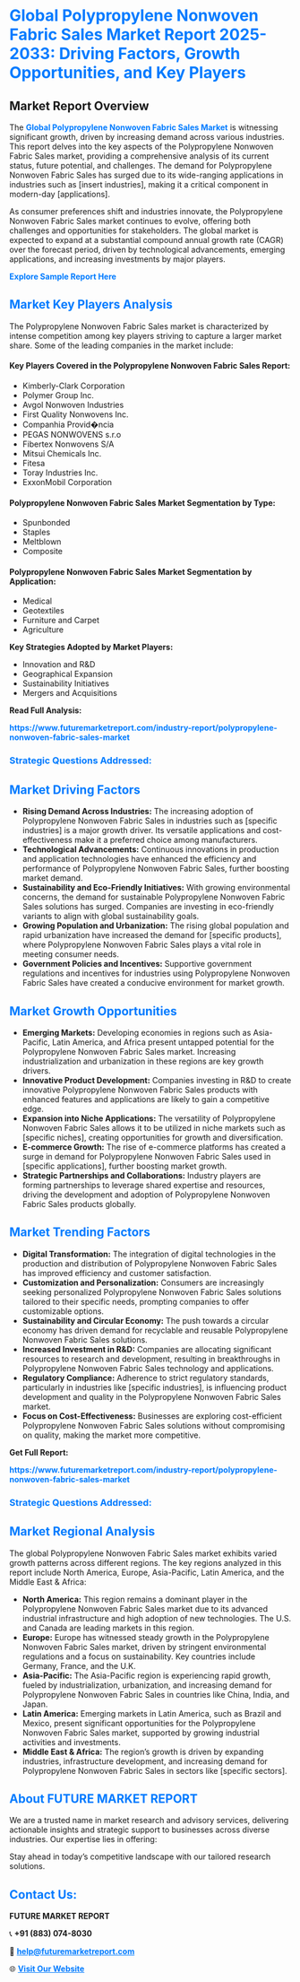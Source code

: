 <h1 style="color: #007BFF;">Global Polypropylene Nonwoven Fabric Sales Market Report 2025-2033: Driving Factors, Growth Opportunities, and Key Players</h1>

<section id="overview">
<h2>Market Report Overview</h2>
<p>The <a href="https://www.futuremarketreport.com/industry-report/polypropylene-nonwoven-fabric-sales-market" style="color: #007BFF; text-decoration: none;"><strong>Global Polypropylene Nonwoven Fabric Sales Market</strong></a> is witnessing significant growth, driven by increasing demand across various industries. This report delves into the key aspects of the Polypropylene Nonwoven Fabric Sales market, providing a comprehensive analysis of its current status, future potential, and challenges. The demand for Polypropylene Nonwoven Fabric Sales has surged due to its wide-ranging applications in industries such as [insert industries], making it a critical component in modern-day [applications].</p>
<p>As consumer preferences shift and industries innovate, the Polypropylene Nonwoven Fabric Sales market continues to evolve, offering both challenges and opportunities for stakeholders. The global market is expected to expand at a substantial compound annual growth rate (CAGR) over the forecast period, driven by technological advancements, emerging applications, and increasing investments by major players.</p>
</section>

<section id="overview">
<p><a href="https://www.futuremarketreport.com/request-sample/reportId=109407" style="color: #007BFF; text-decoration: none;"><strong>Explore Sample Report Here</strong></a></p>
</section>

<section id="key-players">
<h2 style="color: #007BFF;">Market Key Players Analysis</h2>
<p>The Polypropylene Nonwoven Fabric Sales market is characterized by intense competition among key players striving to capture a larger market share. Some of the leading companies in the market include:</p>
<h4>Key Players Covered in the Polypropylene Nonwoven Fabric Sales Report:</h4>
<ul><li>Kimberly-Clark Corporation</li><li>Polymer Group Inc.</li><li>Avgol Nonwoven Industries</li><li>First Quality Nonwovens Inc.</li><li>Companhia Provid�ncia</li><li>PEGAS NONWOVENS s.r.o</li><li>Fibertex Nonwovens S/A</li><li>Mitsui Chemicals Inc.</li><li>Fitesa</li><li>Toray Industries Inc.</li><li>ExxonMobil Corporation</li></ul>
<h4>Polypropylene Nonwoven Fabric Sales Market Segmentation by Type:</h4>
<ul><li>Spunbonded</li><li>Staples</li><li>Meltblown</li><li>Composite</li></ul>

<h4>Polypropylene Nonwoven Fabric Sales Market Segmentation by Application:</h4>
<ul><li>Medical</li><li>Geotextiles</li><li>Furniture and Carpet</li><li>Agriculture</li></ul>
<p><strong>Key Strategies Adopted by Market Players:</strong></p>
<ul>
<li>Innovation and R&D</li>
<li>Geographical Expansion</li>
<li>Sustainability Initiatives</li>
<li>Mergers and Acquisitions</li>
</ul>
</section>

<section>
<p><strong>Read Full Analysis: </strong></p><a href="https://www.futuremarketreport.com/industry-report/polypropylene-nonwoven-fabric-sales-market" style="color: #007BFF; text-decoration: none;"><strong>https://www.futuremarketreport.com/industry-report/polypropylene-nonwoven-fabric-sales-market</strong></a>
<h3 style="color: #007BFF;">Strategic Questions Addressed:</h3>
</section>

<section id="driving-factors">
<h2 style="color: #007BFF;">Market Driving Factors</h2>
<ul>
<li><strong>Rising Demand Across Industries:</strong> The increasing adoption of Polypropylene Nonwoven Fabric Sales in industries such as [specific industries] is a major growth driver. Its versatile applications and cost-effectiveness make it a preferred choice among manufacturers.</li>
<li><strong>Technological Advancements:</strong> Continuous innovations in production and application technologies have enhanced the efficiency and performance of Polypropylene Nonwoven Fabric Sales, further boosting market demand.</li>
<li><strong>Sustainability and Eco-Friendly Initiatives:</strong> With growing environmental concerns, the demand for sustainable Polypropylene Nonwoven Fabric Sales solutions has surged. Companies are investing in eco-friendly variants to align with global sustainability goals.</li>
<li><strong>Growing Population and Urbanization:</strong> The rising global population and rapid urbanization have increased the demand for [specific products], where Polypropylene Nonwoven Fabric Sales plays a vital role in meeting consumer needs.</li>
<li><strong>Government Policies and Incentives:</strong> Supportive government regulations and incentives for industries using Polypropylene Nonwoven Fabric Sales have created a conducive environment for market growth.</li>
</ul>
</section>

<section id="growth-opportunities">
<h2 style="color: #007BFF;">Market Growth Opportunities</h2>
<ul>
<li><strong>Emerging Markets:</strong> Developing economies in regions such as Asia-Pacific, Latin America, and Africa present untapped potential for the Polypropylene Nonwoven Fabric Sales market. Increasing industrialization and urbanization in these regions are key growth drivers.</li>
<li><strong>Innovative Product Development:</strong> Companies investing in R&D to create innovative Polypropylene Nonwoven Fabric Sales products with enhanced features and applications are likely to gain a competitive edge.</li>
<li><strong>Expansion into Niche Applications:</strong> The versatility of Polypropylene Nonwoven Fabric Sales allows it to be utilized in niche markets such as [specific niches], creating opportunities for growth and diversification.</li>
<li><strong>E-commerce Growth:</strong> The rise of e-commerce platforms has created a surge in demand for Polypropylene Nonwoven Fabric Sales used in [specific applications], further boosting market growth.</li>
<li><strong>Strategic Partnerships and Collaborations:</strong> Industry players are forming partnerships to leverage shared expertise and resources, driving the development and adoption of Polypropylene Nonwoven Fabric Sales products globally.</li>
</ul>
</section>

<section id="trending-factors">
<h2 style="color: #007BFF;">Market Trending Factors</h2>
<ul>
<li><strong>Digital Transformation:</strong> The integration of digital technologies in the production and distribution of Polypropylene Nonwoven Fabric Sales has improved efficiency and customer satisfaction.</li>
<li><strong>Customization and Personalization:</strong> Consumers are increasingly seeking personalized Polypropylene Nonwoven Fabric Sales solutions tailored to their specific needs, prompting companies to offer customizable options.</li>
<li><strong>Sustainability and Circular Economy:</strong> The push towards a circular economy has driven demand for recyclable and reusable Polypropylene Nonwoven Fabric Sales solutions.</li>
<li><strong>Increased Investment in R&D:</strong> Companies are allocating significant resources to research and development, resulting in breakthroughs in Polypropylene Nonwoven Fabric Sales technology and applications.</li>
<li><strong>Regulatory Compliance:</strong> Adherence to strict regulatory standards, particularly in industries like [specific industries], is influencing product development and quality in the Polypropylene Nonwoven Fabric Sales market.</li>
<li><strong>Focus on Cost-Effectiveness:</strong> Businesses are exploring cost-efficient Polypropylene Nonwoven Fabric Sales solutions without compromising on quality, making the market more competitive.</li>
</ul>
</section>

<section>
<p><strong>Get Full Report: </strong></p><a href="https://www.futuremarketreport.com/industry-report/polypropylene-nonwoven-fabric-sales-market" style="color: #007BFF; text-decoration: none;"><strong>https://www.futuremarketreport.com/industry-report/polypropylene-nonwoven-fabric-sales-market</strong></a>
<h3 style="color: #007BFF;">Strategic Questions Addressed:</h3>
</section>


<section id="regional-analysis">
<h2 style="color: #007BFF;">Market Regional Analysis</h2>
<p>The global Polypropylene Nonwoven Fabric Sales market exhibits varied growth patterns across different regions. The key regions analyzed in this report include North America, Europe, Asia-Pacific, Latin America, and the Middle East & Africa:</p>
<ul>
<li><strong>North America:</strong> This region remains a dominant player in the Polypropylene Nonwoven Fabric Sales market due to its advanced industrial infrastructure and high adoption of new technologies. The U.S. and Canada are leading markets in this region.</li>
<li><strong>Europe:</strong> Europe has witnessed steady growth in the Polypropylene Nonwoven Fabric Sales market, driven by stringent environmental regulations and a focus on sustainability. Key countries include Germany, France, and the U.K.</li>
<li><strong>Asia-Pacific:</strong> The Asia-Pacific region is experiencing rapid growth, fueled by industrialization, urbanization, and increasing demand for Polypropylene Nonwoven Fabric Sales in countries like China, India, and Japan.</li>
<li><strong>Latin America:</strong> Emerging markets in Latin America, such as Brazil and Mexico, present significant opportunities for the Polypropylene Nonwoven Fabric Sales market, supported by growing industrial activities and investments.</li>
<li><strong>Middle East & Africa:</strong> The region’s growth is driven by expanding industries, infrastructure development, and increasing demand for Polypropylene Nonwoven Fabric Sales in sectors like [specific sectors].</li>
</ul>
</section>

<footer>
<h2 style="color: #007BFF;">About FUTURE MARKET REPORT</h2>
<p>We are a trusted name in market research and advisory services, delivering actionable insights and strategic support to businesses across diverse industries. Our expertise lies in offering:</p>

<p>Stay ahead in today’s competitive landscape with our tailored research solutions.</p>

<h2 style="color: #007BFF;">Contact Us:</h2>
<p><strong>FUTURE MARKET REPORT</strong></p>
<p>📞 <strong>+91 (883) 074-8030</strong></p>
<p>📧 <strong><a href="mailto:help@futuremarketreport.com" style="color: #007BFF;">help@futuremarketreport.com</a></strong></p>
<p>🌐 <strong><a href="https://www.futuremarketreport.com/" style="color: #007BFF;">Visit Our Website</a></strong></p>
</footer>